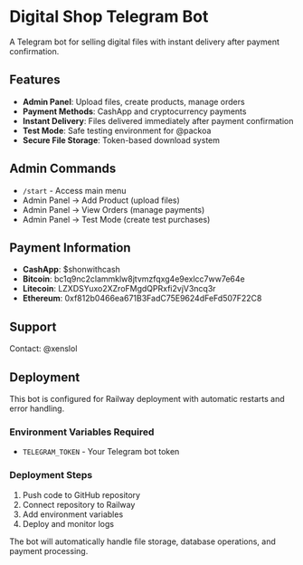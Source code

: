 # Digital Shop Telegram Bot

A Telegram bot for selling digital files with instant delivery after payment confirmation.

## Features

- **Admin Panel**: Upload files, create products, manage orders
- **Payment Methods**: CashApp and cryptocurrency payments
- **Instant Delivery**: Files delivered immediately after payment confirmation
- **Test Mode**: Safe testing environment for @packoa
- **Secure File Storage**: Token-based download system

## Admin Commands

- `/start` - Access main menu
- Admin Panel → Add Product (upload files)
- Admin Panel → View Orders (manage payments)
- Admin Panel → Test Mode (create test purchases)

## Payment Information

- **CashApp**: $shonwithcash
- **Bitcoin**: bc1q9nc2clammklw8jtvmzfqxg4e9exlcc7ww7e64e
- **Litecoin**: LZXDSYuxo2XZroFMgdQPRxfi2vjV3ncq3r
- **Ethereum**: 0xf812b0466ea671B3FadC75E9624dFeFd507F22C8

## Support

Contact: @xenslol

## Deployment

This bot is configured for Railway deployment with automatic restarts and error handling.

### Environment Variables Required

- `TELEGRAM_TOKEN` - Your Telegram bot token

### Deployment Steps

1. Push code to GitHub repository
2. Connect repository to Railway
3. Add environment variables
4. Deploy and monitor logs

The bot will automatically handle file storage, database operations, and payment processing.